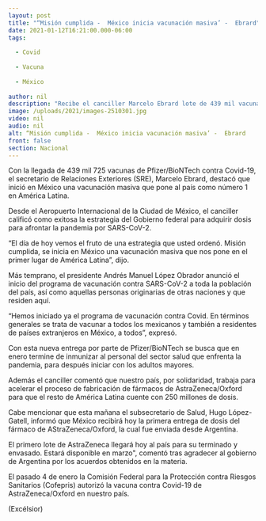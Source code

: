 ```yaml
---
layout: post
title: "“Misión cumplida -  México inicia vacunación masiva’ -  Ebrard"
date: 2021-01-12T16:21:00.000-06:00
tags:
  
  - Covid
  
  - Vacuna
  
  - México
  
author: nil
description: "Recibe el canciller Marcelo Ebrard lote de 439 mil vacunas de Pfizer; destaca que programa de vacunación pone al país como el número de América Latina"
image: /uploads/2021/images-2510301.jpg
video: nil
audio: nil
alt: “Misión cumplida -  México inicia vacunación masiva’ -  Ebrard
front: false
section: Nacional
---
```


Con la llegada de 439 mil 725 vacunas de Pfizer/BioNTech contra Covid-19, el secretario de Relaciones Exteriores (SRE), Marcelo Ebrard, destacó que inició en México una vacunación masiva que pone al país como número 1 en América Latina.

Desde el Aeropuerto Internacional de la Ciudad de México, el canciller calificó como exitosa la estrategia del Gobierno federal para adquirir dosis para afrontar la pandemia por SARS-CoV-2.

“El día de hoy vemos el fruto de una estrategia que usted ordenó. Misión cumplida, se inicia en México una vacunación masiva que nos pone en el primer lugar de América Latina”, dijo.

Más temprano, el presidente Andrés Manuel López Obrador anunció el inicio del programa de vacunación contra SARS-CoV-2 a toda la población del país, así como aquellas personas originarias de otras naciones y que residen aquí.

“Hemos iniciado ya el programa de vacunación contra Covid. En términos generales se trata de vacunar a todos los mexicanos y también a residentes de países extranjeros en México, a todos”, expresó.

Con esta nueva entrega por parte de Pfizer/BioNTech se busca que en enero termine de inmunizar al personal del sector salud que enfrenta la pandemia, para después iniciar con los adultos mayores.

Además el canciller  comentó que nuestro país, por solidaridad, trabaja para acelerar el proceso de fabricación de fármacos de AstraZeneca/Oxford para que el resto de América Latina cuente con 250 millones de dosis.

Cabe mencionar que esta mañana el subsecretario de Salud, Hugo López-Gatell, informó que México recibirá hoy la primera entrega de dosis del fármaco de AStraZeneca/Oxford, la cual fue enviada desde Argentina.

El primero lote de AstraZeneca llegará hoy al país para su terminado y envasado. Estará disponible en marzo", comentó tras agradecer al gobierno de Argentina por los acuerdos obtenidos en la materia.

El pasado 4 de enero la Comisión Federal para la Protección contra Riesgos Sanitarios (Cofepris) autorizó la vacuna contra Covid-19 de AstraZeneca/Oxford en nuestro país.

(Excélsior)